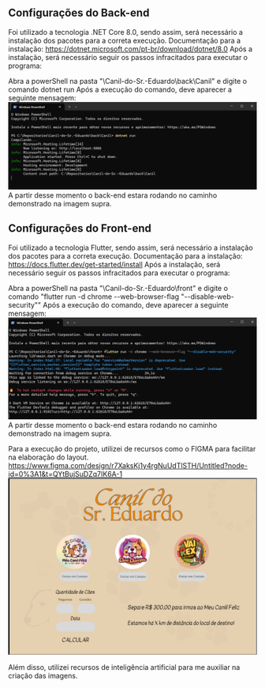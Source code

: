 ## Configurações do Back-end
Foi utilizado a tecnologia .NET Core 8.0, sendo assim, será necessário a instalação dos pacotes para a correta execução.
Documentação para a instalação: https://dotnet.microsoft.com/pt-br/download/dotnet/8.0
Após a instalação, será necessário seguir os passos infracitados para executar o programa:

Abra a powerShell na pasta "\Canil-do-Sr.-Eduardo\back\Canil" e digite o comando dotnet run
Após a execução do comando, deve aparecer a seguinte mensagem:
<img src="/Imagens README/Back.png">
A partir desse momento o back-end estara rodando no caminho demonstrado na imagem supra.

## Configurações do Front-end
Foi utilizado a tecnologia Flutter, sendo assim, será necessário a instalação dos pacotes para a correta execução.
Documentação para a instalação: https://docs.flutter.dev/get-started/install
Após a instalação, será necessário seguir os passos infracitados para executar o programa:

Abra a powerShell na pasta "\Canil-do-Sr.-Eduardo\front" e digite o comando "flutter run -d chrome --web-browser-flag "--disable-web-security""
Após a execução do comando, deve aparecer a seguinte mensagem:
<img src="/Imagens README/front.png">
A partir desse momento o back-end estara rodando no caminho demonstrado na imagem supra.

Para a execução do projeto, utilizei de recursos como o FIGMA para facilitar na elaboração do layout.
https://www.figma.com/design/r7XaksKj1y4rgNuUdTlSTH/Untitled?node-id=0%3A1&t=QYtBujSuDZq7IK6A-1
<img src="/Imagens README/Figma.png">

Além disso, utilizei recursos de inteligência artificial para me auxiliar na criação das imagens.
